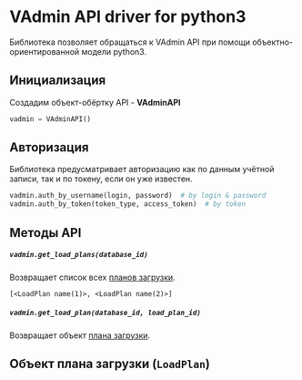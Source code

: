 # VAdmin API driver for python3

Библиотека позволяет обращаться к VAdmin API при помощи объектно-ориентированной модели python3.

## Инициализация

Создадим объект-обёртку API - **VAdminAPI**

```python
vadmin = VAdminAPI()
```

## Авторизация

Библиотека предусматривает авторизацию как по данным учётной записи, так и по токену, если он уже известен.

```python
vadmin.auth_by_username(login, password)  # by login & password
vadmin.auth_by_token(token_type, access_token)  # by token
```

## Методы API

##### `vadmin.get_load_plans(database_id)`
Возвращает список всех [планов загрузки](#loadplan).

```
[<LoadPlan name(1)>, <LoadPlan name(2)>]
```

##### `vadmin.get_load_plan(database_id, load_plan_id)`
Возвращает объект [плана загрузки](#loadplan).


## <a name="loadplan"></a>Объект плана загрузки (`LoadPlan`)
